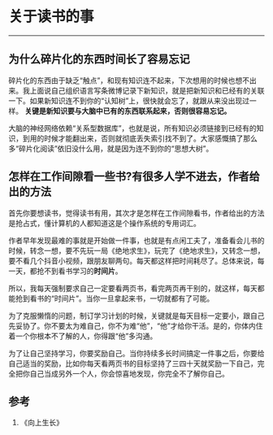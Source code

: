 # 关于读书的事
---

## 为什么碎片化的东西时间长了容易忘记

碎片化的东西由于缺乏“触点”，和现有知识连不起来，下次想用的时候也想不出来。我上面说自己组织语言写条微博记录下新知识，就是把新知识和已经有的关联一下。如果新知识连不到你的“认知树”上，很快就会忘了，就跟从来没出现过一样。
**关键是新知识要与大脑中已有的东西联系起来，否则很容易忘记。**

大脑的神经网络依赖“关系型数据库”，也就是说，所有知识必须链接到已经有的知识，到用的时候才能翻出来，否则就彻底丢失索引找不到了。大家感慨搞了那么多“碎片化阅读”依旧没什么用，就是因为连不到你的“思想大树”。

## 怎样在工作间隙看一些书?有很多人学不进去，作者给出的方法

首先你要想读书，觉得读书有用，其次才是怎样在工作间隙看书，作者给出的方法是抢占式，懂计算机的人都知道这是个操作系统的专用词汇。

作者早年发现最难的事就是开始做一件事，也就是有点闲工夫了，准备看会儿书的时候，转念一想，要不先玩一局《绝地求生》，玩完了《绝地求生》，又转念一想，要不看几个抖音小视频，跟朋友聊两句。每天都这样把时间耗尽了。总体来说，每一天，都抢不到看书学习的**时间片**。

所以，我每天强制要求自己一定要看两页书，看完两页再干别的，就这样，每天都能抢到看书的“时间片”。当你一旦拿起来书，一切就都有了可能。

为了克服懒惰的问题，制订学习计划的时候，关键就是每天目标一定要小，跟自己先妥协了。你不要太为难自己，你不为难“他”，“他”才给你干活。是的，你体内住着一个你根本不了解的人，你得跟“他”多沟通。

为了让自己坚持学习，你要奖励自己。当你持续多长时间搞定一件事之后，你要给自己适当的奖励，比如你每天看两页书的目标坚持了三四十天就奖励一下自己，完全把你自己当成另外一个人，你会惊喜地发现，你完全不了解你自己。


## 参考
1. 《向上生长》
